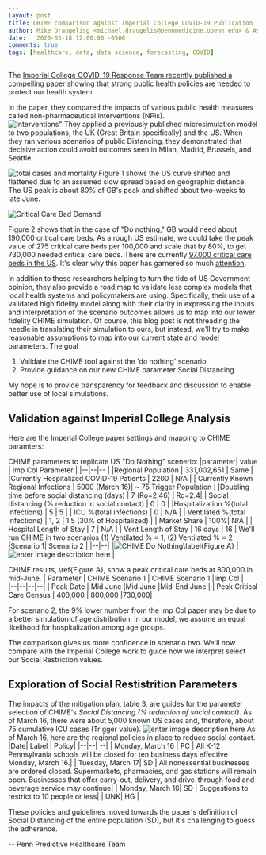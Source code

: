 ```yaml
---
layout: post
title: CHIME comparison against Imperial College COVID-19 Publication
author: Mike Draugelisg <michael.draugelis@pennmedicine.upenn.edu> & Asaf Hanish <asaf.hanish@pennmedicine.upenn.edu>
date:   2020-03-18 12:00:00 -0500
comments: true
tags: [healthcare, data, data science, forecasting, COVID]
---
```

The [Imperial College COVID-19 Response Team recently published a compelling paper](https://www.imperial.ac.uk/media/imperial-college/medicine/sph/ide/gida-fellowships/Imperial-College-COVID19-NPI-modelling-16-03-2020.pdf) showing that strong public health policies are needed to protect our health system. 

In the paper, they compared the impacts of various public health measures called non-pharmaceutical interventions (NPIs).  
![Interventions"](https://i.ibb.co/5xq4Dy5/imp-table2.png)
They applied a previously published microsimulation model to two populations, the UK (Great Britain specifically) and the US.  When they ran various scenarios of public Distancing, they demonstrated that decisive action could avoid outcomes seen in Milan, Madrid, Brussels, and Seattle.  

![total cases and mortality](https://i.ibb.co/pZ500rr/img-col-deathrate.png)
 Figure 1 shows the US curve shifted and flattened due to an assumed slow spread based on geographic distance. The US peak is about 80% of GB's peak and shifted about two-weeks to late June.
 
![Critical Care Bed Demand](https://i.ibb.co/FKMZj4b/imp-col-cc-outcomes.png)

Figure 2 shows that in the case of "Do nothing," GB would need about 190,000 critical care beds.  As a rough US estimate, we could take the peak value of 275 critical care beds per 100,000 and scale that by 80%, to get 730,000 needed critical care beds.  There are currently [97,000 critical care beds in the US](https://www.sccm.org/Blog/March-2020/United-States-Resource-Availability-for-COVID-19).  It's clear why this paper has garnered so much [attention](https://www.washingtonpost.com/world/europe/a-chilling-scientific-paper-helped-upend-us-and-uk-coronavirus-strategies/2020/03/17/aaa84116-6851-11ea-b199-3a9799c54512_story.html).  

In addition to these researchers helping to turn the tide of US Government opinion, they also provide a road map to validate less complex models that local health systems and policymakers are using.  Specifically, their use of a validated high fidelity model along with their clarity in expressing the inputs and interpretation of the scenario outcomes allows us to map into our lower fidelity CHIME simulation.  Of course, this blog post is not threading the needle in translating their simulation to ours, but instead, we'll try to make reasonable assumptions to map into our current state and model parameters.   The goal 
1. Validate the CHIME tool against the 'do nothing' scenario
2. Provide guidance on our new CHIME parameter Social Distancing. 

My hope is to provide transparency for feedback and discussion to enable better use of local simulations.

Validation against Imperial College Analysis
------
Here are the Imperial College paper settings and mapping to CHIME paramters:


CHIME parameters to replicate US "Do Nothing" scenerio:
|parameter| value  | Imp Col Parameter |
|--|--|-- |
|Regional Population  | 331,002,651 | Same |
|Currently Hospitalized COVID-19 Patients | 2200 | N/A |
| Currently Known Regional Infections | 5000 (March 16)| ~ 75 Trigger Population |
|Doubling time before social distancing (days) | 7 (Ro=2.46) | Ro=2.4|
| Social distancing (% reduction in social contact) | 0 | 0 |
|Hospitalization %(total infections) | 5 | 5 |
| ICU %(total infections) | 0 | N/A |
| Ventilated %(total infections) | 1, 2 | 1.5 (30% of Hospitalized) |
| Market Share | 100%| N/A |
| Hospital Length of Stay | 7  | N/A |
| Vent Length of Stay | 16 days | 16 |
We'll run CHIME in two scenarios (1) Ventilated % = 1, (2) Ventilated % = 2
|Scenario 1| Scenario 2  |
|--|--|
|![CHIME Do Nothing\label{Figure A}](https://i.ibb.co/0t7RdBz/chime-vent-1perc.png)  | ![enter image description here](https://i.ibb.co/xSCgryp/chime-vent-2perc.png) |

CHIME results, \ref{Figure A}, show a peak critical care beds at 800,000 in mid-June. 
| Parameter | CHIME Scenario 1 | CHIME Scenario 1 |Imp Col |   
|--|--|--|--|
| Peak Date | Mid June  |Mid June  |Mid-End June |
| Peak Critical Care Census | 400,000 | 800,000 |730,000|

For scenario 2, the 9% lower number from the Imp Col paper may be due to a better simulation of age distribution, in our model, we assume an equal likelihood for hospitalization among age groups.
 
The comparison gives us more confidence in scenario two.  We'll now compare with the Imperial College work to guide how we interpret select our Social Restriction values.

Exploration of Social Restistrition Parameters
-----
The impacts of the mitigation plan, table 3, are guides for the parameter selection of CHIME's _Social Distancing (% reduction of social contact)_.  As of March 16, there were about 5,000 known US cases and, therefore, about 75 cumulative ICU cases (Trigger value).
![enter image description here](https://i.ibb.co/MgVFQjk/imp-col-mitigation.png)
As of March 16, here are the regional policies in place to reduce social contact. 
|Date| Label  | Policy|
|--|--| --|
| Monday, March 16 | PC | All K-12 Pennsylvania schools will be closed for ten business days effective Monday, March 16.|
| Tuesday, March 17| SD | All nonessential businesses are ordered closed.  Supermarkets, pharmacies, and gas stations will remain open. Businesses that offer carry-out, delivery, and drive-through food and beverage service may continue|
| Monday, March 16| SD | Suggestions to restrict to 10 people or less| 
| UNK| HG | 

These policies and guidelines moved towards the paper's definition of Social Distancing of the entire population (SD), but it's challenging to guess the adherence.

-- Penn Predictive Healthcare Team

